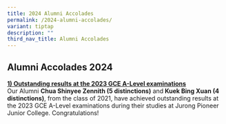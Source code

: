```yaml
---
title: 2024 Alumni Accolades
permalink: /2024-alumni-accolades/
variant: tiptap
description: ""
third_nav_title: Alumni Accolades
---
```

<h2>Alumni Accolades 2024</h2>
<p><strong><u>1)  Outstanding results at the 2023 GCE A-Level examinations</u></strong>
<br>Our Alumni <strong>Chua Shinyee Zennith (5 distinctions)</strong> and<strong> Kuek Bing Xuan (4 distinctions)</strong>,
from the class of 2021, have achieved outstanding results at the 2023 GCE
A-Level examinations during their studies at Jurong Pioneer Junior College.
Congratulations!</p>
<p></p>